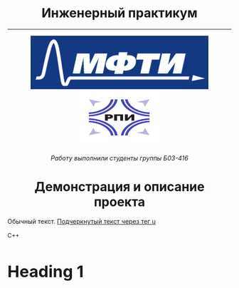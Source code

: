 <h1 align="center">Инженерный практикум</h1>

<hr>

<p align="center">
    <img src="logo.jpg" alt="logo" height="120" width="400"/>
    <img src="logo_2.jpg" alt="logo_2" height="120" width="200"/>
</p>

<h6 align="center">Работу выполнили студенты группы Б03-416</h6>

<h1 align="center">Демонстрация и описание проекта</h1>

<p>Обычный текст. <u>Подчеркнутый текст через тег u</u></p>

<span style="font-size: 13px;"> C++</span>

<h1 style="font-size: 36px;">Heading 1</h1>
